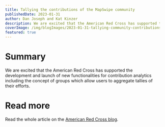 ```yaml
---
title: Tallying the contributions of the MapSwipe community
publishedDate: 2023-01-31
author: Dan Joseph and Kat Kinzer
description: We are excited that the American Red Cross has supported the development and launch of new functionalities for contribution analytics including the concept of groups which allow users to aggregate tallies of their efforts.
coverImage: /img/blogImages/2023-01-31-tallying-community-contributions.jpg
featured: true
---
```


# Summary
We are excited that the American Red Cross has supported the development and launch of new functionalities for contribution analytics including the concept of groups which allow users to aggregate tallies of their efforts.

# Read more
Read the whole article on the [American Red Cross blog](https://americanredcross.github.io/2023/01/31/mapswipe-analytics-and-groups/).
